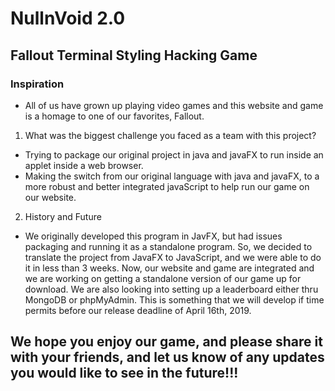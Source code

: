 # NullnVoid 2.0
## Fallout Terminal Styling Hacking Game

### Inspiration
- All of us have grown up playing video games and this website and game is a homage to one of our favorites, Fallout.
1. What was the biggest challenge you faced as a team with this project?
- Trying to package our original project in java and javaFX to run inside an applet inside a web browser.
- Making the switch from our original language with java and javaFX, to a more robust and better integrated javaScript to help run our game on our website.
2. History and Future
- We originally developed this program in JavFX, but had issues packaging and running it as a standalone program. So, we decided to translate the project from JavaFX to JavaScript, and we were able to do it in less than 3 weeks. Now, our website and game are integrated and we are working on getting a standalone version of our game up for download. We are also looking into setting up a leaderboard either thru MongoDB or phpMyAdmin. This is something that we will develop if time permits before our release deadline of April 16th, 2019.

## We hope you enjoy our game, and please share it with your friends, and let us know of any updates you would like to see in the future!!!
